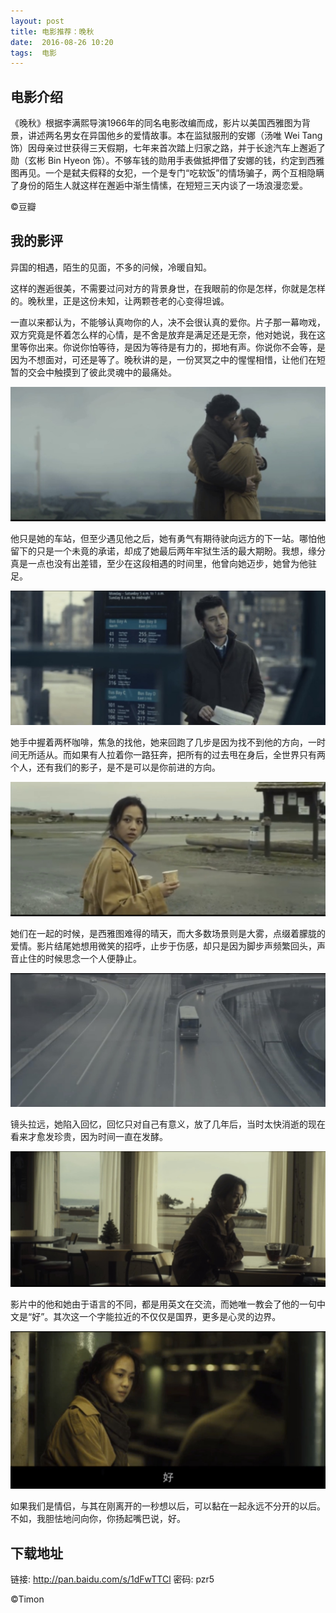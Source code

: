 ```yaml
---
layout: post
title: 电影推荐：晚秋
date:  2016-08-26 10:20
tags:  电影
---
```


##  电影介绍

《晚秋》根据李满熙导演1966年的同名电影改编而成，影片以美国西雅图为背景，讲述两名男女在异国他乡的爱情故事。本在监狱服刑的安娜（汤唯 Wei Tang 饰）因母亲过世获得三天假期，七年来首次踏上归家之路，并于长途汽车上邂逅了勋（玄彬 Bin Hyeon 饰）。不够车钱的勋用手表做抵押借了安娜的钱，约定到西雅图再见。一个是弑夫假释的女犯，一个是专门“吃软饭”的情场骗子，两个互相隐瞒了身份的陌生人就这样在邂逅中渐生情愫，在短短三天内谈了一场浪漫恋爱。

©豆瓣 

##  我的影评

异国的相遇，陌生的见面，不多的问候，冷暖自知。

这样的邂逅很美，不需要过问对方的背景身世，在我眼前的你是怎样，你就是怎样的。晚秋里，正是这份未知，让两颗苍老的心变得坦诚。

一直以来都认为，不能够认真吻你的人，决不会很认真的爱你。片子那一幕吻戏，双方究竟是怀着怎么样的心情，是不舍是放弃是满足还是无奈，他对她说，我在这里等你出来。你说你怕等待，是因为等待是有力的，掷地有声。你说你不会等，是因为不想面对，可还是等了。晚秋讲的是，一份冥冥之中的惺惺相惜，让他们在短暂的交会中触摸到了彼此灵魂中的最痛处。

<p><img src="/images/wanqiu1.jpg"                                     small="0" /><br /></p>

他只是她的车站，但至少遇见他之后，她有勇气有期待驶向远方的下一站。哪怕他留下的只是一个未竟的承诺，却成了她最后两年牢狱生活的最大期盼。我想，缘分真是一点也没有出差错，至少在这段相遇的时间里，他曾向她迈步，她曾为他驻足。

<p><img src="/images/wanqiu2.jpg"                                     small="0" /><br /></p>

她手中握着两杯咖啡，焦急的找他，她来回跑了几步是因为找不到他的方向，一时间无所适从。而如果有人拉着你一路狂奔，把所有的过去甩在身后，全世界只有两个人，还有我们的影子，是不是可以是你前进的方向。

<p><img src="/images/wanqiu3.jpg"                                     small="0" /><br /></p>

她们在一起的时候，是西雅图难得的晴天，而大多数场景则是大雾，点缀着朦胧的爱情。影片结尾她想用微笑的招呼，止步于伤感，却只是因为脚步声频繁回头，声音止住的时候思念一个人便静止。


<p><img src="/images/wanqiu4.jpg"                                     small="0" /><br /></p>

镜头拉远，她陷入回忆，回忆只对自己有意义，放了几年后，当时太快消逝的现在看来才愈发珍贵，因为时间一直在发酵。

<p><img src="/images/wanqiu5.jpg"                                     small="0" /><br /></p>

影片中的他和她由于语言的不同，都是用英文在交流，而她唯一教会了他的一句中文是“好”。其次这一个字能拉近的不仅仅是国界，更多是心灵的边界。

<p><img src="/images/wanqiu6.jpg"                                     small="0" /><br /></p>

如果我们是情侣，与其在刚离开的一秒想以后，可以黏在一起永远不分开的以后。不如，我胆怯地问向你，你扬起嘴巴说，好。


##  下载地址

链接: http://pan.baidu.com/s/1dFwTTCl 
密码: pzr5

©Timon